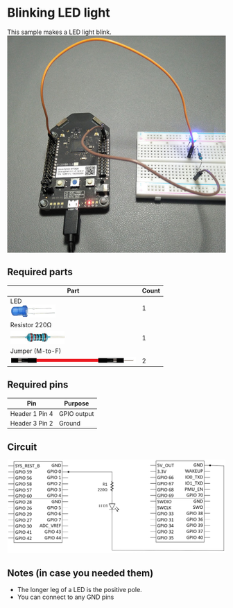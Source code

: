 # Blinking LED light

This sample makes a LED light blink.
![physical](../imgs/blinking_led_physical.jpg)

## Required parts

| Part | Count |
|---------|---------|
| LED <br/> ![LED](../imgs/LED.png) | 1 |
| Resistor 220Ω <br/>
![220ohm](../imgs/220ohm.png)| 1 | 
| Jumper (M-to-F) <br/>
![jumper](../imgs/jumper.png)| 2 |

## Required pins

| Pin | Purpose |
|---------|---------|
| Header 1 Pin 4 | GPIO output|
| Header 3 Pin 2 | Ground |

## Circuit

![Circuit](../imgs/blinking_led_circuit.png)

## Notes (in case you needed them)

* The longer leg of a LED is the positive pole.
* You can connect to any GND pins